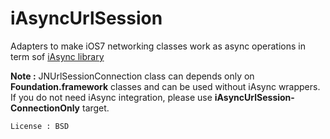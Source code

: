 iAsyncUrlSession
================

Adapters to make iOS7 networking classes work as async operations in term sof [iAsync library](https://github.com/EmbeddedSources/iAsync/)



**Note :** JNUrlSessionConnection class can depends only on **Foundation.framework** classes and can be used without iAsync wrappers. If you do not need iAsync integration, please use **iAsyncUrlSession-ConnectionOnly** target.


```
License : BSD
```


